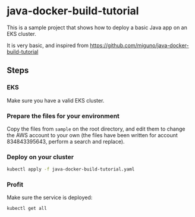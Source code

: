 # java-docker-build-tutorial

This is a sample project that shows how to deploy a basic Java app on an EKS cluster.

It is very basic, and inspired from https://github.com/miguno/java-docker-build-tutorial

## Steps

### EKS

Make sure you have a valid EKS cluster.

### Prepare the files for your environment

Copy the files from `sample` on the root directory, and edit them to change the AWS account to your own (the files have been written for account 834843395643, perform a search and replace).

### Deploy on your cluster

```bash
kubectl apply -f java-docker-build-tutorial.yaml
```

### Profit

Make sure the service is deployed:

```bash
kubectl get all
```
